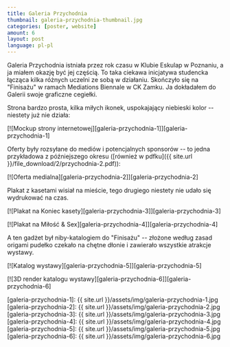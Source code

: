 ```yaml
---
title: Galeria Przychodnia
thumbnail: galeria-przychodnia-thumbnail.jpg
categories: [poster, website]
amount: 6
layout: post
language: pl-pl
---
```


Galeria Przychodnia istniała przez rok czasu w Klubie Eskulap w Poznaniu, a ja miałem okazję być jej częścią. To taka ciekawa inicjatywa studencka łącząca kilka różnych uczelni ze sobą w działaniu. Skończyło się na "Finisażu" w ramach Mediations Biennale w CK Zamku. Ja dokładałem do Galerii swoje graficzne cegiełki.

Strona bardzo prosta, kilka miłych ikonek, uspokajający niebieski kolor -- niestety już nie działa:

[![Mockup strony internetowej][galeria-przychodnia-1]][galeria-przychodnia-1]

Oferty były rozsyłane do mediów i potencjalnych sponsorów -- to jedna przykładowa z późniejszego okresu ([również w pdfku]({{ site.url }}/file_download/2/przychodnia-2.pdf)):

[![Oferta medialna][galeria-przychodnia-2]][galeria-przychodnia-2]

Plakat z kasetami wisiał na mieście, tego drugiego niestety nie udało się wydrukować na czas.

[![Plakat na Koniec kasety][galeria-przychodnia-3]][galeria-przychodnia-3]

[![Plakat na Miłość & Sex][galeria-przychodnia-4]][galeria-przychodnia-4]

A ten gadżet był niby-katalogiem do "Finisażu" -- złożone według zasad origami pudełko czekało na chętne dłonie i zawierało wszystkie atrakcje wystawy.

[![Katalog wystawy][galeria-przychodnia-5]][galeria-przychodnia-5]

[![3D render katalogu wystawy][galeria-przychodnia-6]][galeria-przychodnia-6]

[galeria-przychodnia-1]: {{ site.url }}/assets/img/galeria-przychodnia-1.jpg
[galeria-przychodnia-2]: {{ site.url }}/assets/img/galeria-przychodnia-2.jpg
[galeria-przychodnia-3]: {{ site.url }}/assets/img/galeria-przychodnia-3.jpg
[galeria-przychodnia-4]: {{ site.url }}/assets/img/galeria-przychodnia-4.jpg
[galeria-przychodnia-5]: {{ site.url }}/assets/img/galeria-przychodnia-5.jpg
[galeria-przychodnia-6]: {{ site.url }}/assets/img/galeria-przychodnia-6.jpg
